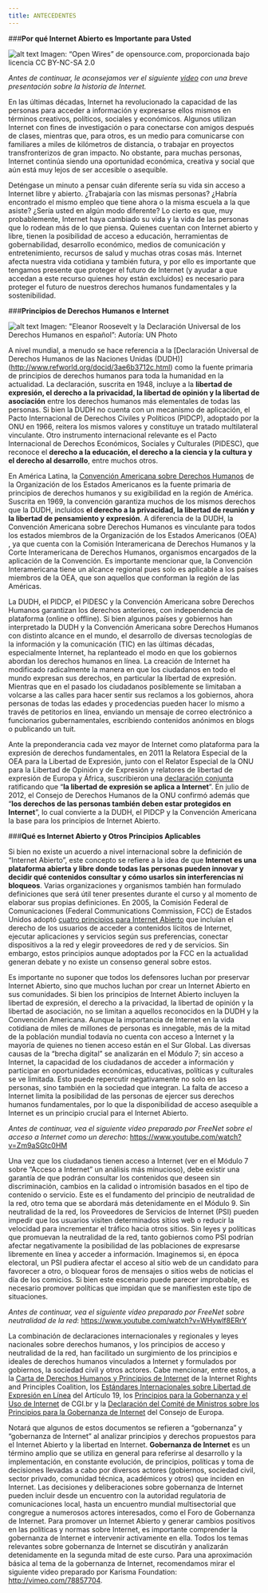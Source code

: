 ```yaml
---
title: ANTECEDENTES
---
```


###**Por qué Internet Abierto es Importante para Usted**

![alt text](https://github.com/ngreen14/course-in-a-box/blob/gh-pages/img/module%200/Module0-1.png)
Imagen: “Open Wires” de opensource.com, proporcionada bajo licencia CC BY-NC-SA 2.0 

*Antes de continuar, le aconsejamos ver el siguiente [video](https://www.youtube.com/watch?v=nVTUi6wWN3M&list=UUwephXhp75_UN-ItwM8A-4w) con una breve presentación sobre la historia de Internet.*

En las últimas décadas, Internet ha revolucionado la capacidad de las personas para acceder a información y expresarse ellos mismos en términos creativos, políticos, sociales y económicos. Algunos utilizan Internet con fines de investigación o para conectarse con amigos después de clases, mientras que, para otros, es un medio para comunicarse con familiares a miles de kilómetros de distancia, o trabajar en proyectos transfronterizos de gran impacto. No obstante, para muchas personas, Internet continúa siendo una oportunidad económica, creativa y social que aún está muy lejos de ser accesible o asequible. 

Deténgase un minuto a pensar cuán diferente sería su vida sin acceso a Internet libre y abierto. ¿Trabajaría con las mismas personas? ¿Habría encontrado el mismo empleo que tiene ahora o la misma escuela a la que asiste? ¿Sería usted en algún modo diferente? Lo cierto es que, muy probablemente, Internet haya cambiado su vida y la vida de las personas que lo rodean más de lo que piensa. Quienes cuentan con Internet abierto y libre, tienen la posibilidad de acceso a educación, herramientas de gobernabilidad, desarrollo económico, medios de comunicación y entretenimiento, recursos de salud y muchas otras cosas más. Internet afecta nuestra vida cotidiana y también futura, y por ello es importante que tengamos presente que proteger el futuro de Internet (y ayudar a que accedan a este recurso quienes hoy están excluidos) es necesario para proteger el futuro de nuestros derechos humanos fundamentales y la sostenibilidad. 


###**Principios de Derechos Humanos e Internet**

![alt text](https://github.com/ngreen14/course-in-a-box/blob/gh-pages/img/module%200/Module0-2.png)
Imagen: "Eleanor Roosevelt y la Declaración Universal de los Derechos Humanos en español”: Autoría: UN Photo

A nivel mundial, a menudo se hace referencia a la [Declaración Universal de Derechos Humanos de las Naciones Unidas (DUDH)] (http://www.refworld.org/docid/3ae6b3712c.html) como la fuente primaria de principios de derechos humanos para toda la humanidad en la actualidad. La declaración, suscrita en 1948, incluye a la **libertad de expresión, el derecho a la privacidad, la libertad de opinión y la libertad de asociación** entre los derechos humanos más elementales de todas las personas. Si bien la DUDH no cuenta con un mecanismo de aplicación, el Pacto Internacional de Derechos Civiles y Políticos (PIDCP), adoptado por la ONU en 1966, reitera los mismos valores y constituye un tratado multilateral vinculante. Otro instrumento internacional relevante es el Pacto Internacional de Derechos Económicos, Sociales y Culturales (PIDESC), que reconoce el **derecho a la educación, el derecho a la ciencia y la cultura y el derecho al desarrollo**, entre muchos otros.

En América Latina, la [Convención Americana sobre Derechos Humanos](http://www.oas.org/dil/esp/tratados_B-32_Convencion_Americana_sobre_Derechos_Humanos.htm) de la Organización de los Estados Americanos es la fuente primaria de principios de derechos humanos y su exigibilidad en la región de América. Suscrita en 1969, la convención garantiza muchos de los mismos derechos que la DUDH, incluidos **el derecho a la privacidad, la libertad de reunión y la libertad de pensamiento y expresión**. A diferencia de la DUDH, la Convención Americana sobre Derechos Humanos es vinculante para todos los estados miembros de la Organización de los Estados Americanos (OEA) , ya que cuenta con la Comisión Interamericana de Derechos Humanos y la Corte Interamericana de Derechos Humanos, organismos encargados de la aplicación de la Convención.  Es importante mencionar que, la Convención Interamericana tiene un alcance regional pues solo es aplicable a los países miembros de la OEA, que son aquellos que conforman la región de las Américas.

La DUDH, el PIDCP, el PIDESC y la Convención Americana sobre Derechos Humanos garantizan los derechos anteriores, con independencia de  plataforma (online o offline). Si bien algunos países y gobiernos han interpretado la DUDH y la Convención Americana sobre Derechos Humanos con distinto alcance en el mundo, el desarrollo de diversas tecnologías de la información y la comunicación (TIC) en las últimas décadas, especialmente Internet, ha replanteado el modo en que los gobiernos abordan los derechos humanos en línea. La creación de Internet ha modificado radicalmente la manera en que los ciudadanos en todo el mundo expresan sus derechos, en particular la libertad de expresión. Mientras que en el pasado los ciudadanos posiblemente se limitaban a volcarse a las calles para hacer sentir sus reclamos a los gobiernos, ahora personas de todas las edades y procedencias pueden hacer lo mismo a través de petitorios en línea, enviando un mensaje de correo electrónico a funcionarios gubernamentales, escribiendo contenidos anónimos en blogs o publicando un tuit. 

Ante la preponderancia cada vez mayor de Internet como plataforma para la expresión de derechos fundamentales, en 2011 la Relatora Especial de la OEA para la Libertad de Expresión, junto con el Relator Especial de la ONU para la Libertad de Opinión y de Expresión y relatores de libertad de expresión de Europa y África, suscribieron una [declaración conjunta](http://www.oas.org/es/cidh/expresion/showarticle.asp?artID=849&lID=2) ratificando que “**la libertad de expresión se aplica a Internet**”. En julio de 2012, el Consejo de Derechos Humanos de la ONU confirmó además que “**los derechos de las personas también deben estar protegidos en Internet**”, lo cual convierte a la DUDH, el PIDCP y la Convención Americana la base para los principios de Internet Abierto. 


###**Qué es Internet Abierto y Otros Principios Aplicables**

Si bien no existe un acuerdo a nivel internacional sobre la definición  de “Internet Abierto”, este concepto  se refiere a la idea de que **Internet es una plataforma abierta y libre donde todas las personas pueden innovar y decidir qué contenidos consultar y cómo usarlos sin interferencias ni bloqueos**. Varias organizaciones y organismos también han formulado definiciones que será útil tener presentes durante el curso y al momento de elaborar sus propias definiciones. En 2005, la Comisión Federal de Comunicaciones (Federal Communications Commission, FCC) de Estados Unidos adoptó [cuatro principios para Internet Abierto](https://apps.fcc.gov/edocs_public/attachmatch/FCC-05-151A1.pdf) que incluían el derecho de los usuarios de acceder a contenidos lícitos de Internet, ejecutar aplicaciones y servicios según sus preferencias, conectar dispositivos a la red y elegir proveedores de red y de servicios. Sin embargo, estos principios aunque adoptados por la FCC  en la actualidad generan debate  y no existe un consenso general sobre estos.

Es importante no suponer que todos los defensores luchan por  preservar Internet Abierto, sino que muchos luchan por crear un Internet Abierto en sus comunidades. Si bien los principios de Internet Abierto incluyen la libertad de expresión, el derecho a la privacidad, la libertad de opinión y la libertad de asociación, no se limitan a aquellos reconocidos en la DUDH y la Convención Americana. Aunque la importancia de Internet en la vida cotidiana de miles de millones de personas es innegable, más de la mitad de la población mundial todavía no cuenta con acceso a Internet y la mayoría de quienes no tienen acceso están en el Sur Global. Las diversas causas de la “brecha digital” se analizarán en el Módulo 7; sin acceso a Internet, la capacidad de los ciudadanos de acceder a información y participar en oportunidades económicas, educativas, políticas y culturales se ve limitada. Esto puede repercutir negativamente no solo en las personas, sino también en la sociedad que integran. La falta de acceso a Internet limita la posibilidad de las personas de ejercer sus derechos humanos fundamentales, por lo que la disponibilidad de acceso asequible a Internet es un principio crucial para el Internet Abierto.

*Antes de continuar, vea el siguiente video preparado por FreeNet sobre el acceso a Internet como un derecho*: https://www.youtube.com/watch?v=Zm9aSGtc0HM

Una vez que los ciudadanos tienen acceso a Internet (ver en el Módulo 7 sobre “Acceso a Internet” un análisis más minucioso), debe existir una garantía de que podrán consultar los contenidos que deseen sin discriminación, cambios en la calidad o intromisión basados en el tipo de contenido o servicio. Este es el fundamento del principio de neutralidad de la red, otro tema que se abordará más detenidamente en el Módulo 9. Sin neutralidad de la red, los Proveedores de Servicios de Internet (PSI) pueden impedir que los usuarios visiten determinados sitios web o reducir la velocidad para incrementar el tráfico hacia otros sitios. Sin leyes y políticas que promuevan la neutralidad de la red, tanto gobiernos como PSI podrían afectar negativamente la posibilidad de las poblaciones de expresarse libremente en línea y acceder a información. Imaginemos si, en época electoral, un PSI pudiera afectar el acceso al sitio web de un candidato para favorecer a otro, o bloquear foros de mensajes o sitios webs de noticias el día de los comicios. Si bien este escenario puede parecer improbable, es necesario promover políticas que impidan que se manifiesten este tipo de situaciones.

*Antes de continuar, vea el siguiente video preparado por FreeNet sobre neutralidad de la red*: https://www.youtube.com/watch?v=WHywlf8ERrY

La combinación de declaraciones internacionales y regionales y leyes nacionales sobre derechos humanos, y los principios de acceso y neutralidad de la red, han facilitado un surgimiento de los principios e ideales de derechos humanos vinculados a Internet y formulados por gobiernos, la sociedad civil y otros actores. Cabe mencionar, entre estos, a la [Carta de Derechos Humanos y Principios de Internet](http://internetrightsandprinciples.org/site/wp-content/uploads/2011/09/pdf/spanish.pdf) de la Internet Rights and Principles Coalition, los [Estándares Internacionales sobre Libertad de Expresión en Línea](http://artigo19.org/liberdadedigital/files/2014/01/padroes-internacionais-liberdade.pdf) del Artículo 19, los [Principios para la Gobernanza y el Uso de Internet](http://content.netmundial.br/contribution/principles-for-the-governance-and-use-of-the-internet/266) de CGI.br y la [Declaración del Comité de Ministros sobre los Principios para la Gobernanza de Internet](https://wcd.coe.int/ViewDoc.jsp?id=1835773) del Consejo de Europa. 

Notará que algunos de estos documentos se refieren a “gobernanza” y “gobernanza de Internet” al analizar principios y derechos propuestos para el Internet Abierto y  la libertad en Internet. **Gobernanza de Internet** es un término amplio que se utiliza en general para referirse al desarrollo y la implementación, en constante evolución, de principios, políticas y toma de decisiones llevadas a cabo por diversos actores (gobiernos, sociedad civil, sector privado, comunidad técnica, académicos y otros) que inciden en Internet.  Las decisiones y deliberaciones sobre gobernanza de Internet pueden incluir desde un encuentro con la autoridad regulatoria de comunicaciones local, hasta un encuentro mundial multisectorial que congregue a numerosos actores interesados, como el Foro de Gobernanza de Internet. Para promover un Internet Abierto y generar cambios positivos en las políticas y normas sobre Internet, es importante comprender la gobernanza de Internet e intervenir activamente en ella. Todos los temas relevantes sobre gobernanza de Internet se discutirán y analizarán detenidamente en la segunda mitad de este curso. Para una aproximación básica al tema de la gobernanza de Internet, recomendamos mirar el siguiente video preparado por Karisma Foundation: http://vimeo.com/78857704.
